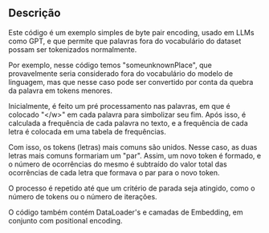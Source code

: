 ## Descrição
Este código é um exemplo simples de byte pair encoding, usado em LLMs como GPT, e que permite que palavras fora do vocabulário do dataset possam ser tokenizados normalmente.

Por exemplo, nesse código temos "someunknownPlace", que provavelmente seria considerado fora do vocabulário do modelo de linguagem, mas que nesse caso pode ser convertido por conta da quebra da palavra em tokens menores.

Inicialmente, é feito um pré processamento nas palavras, em que é colocado "\</w>" em cada palavra para simbolizar seu fim. Após isso, é calculada a frequência de cada palavra no texto, e a frequência de cada letra é colocada em uma tabela de frequências. 

Com isso, os tokens (letras) mais comuns são unidos. Nesse caso, as duas letras mais comuns formariam um "par". Assim, um novo token é formado, e o número de ocorrências do mesmo é subtraído do valor total das ocorrências de cada letra que formava o par para o novo token.

O processo é repetido até que um critério de parada seja atingido, como o número de tokens ou o número de iterações.

O código também contém DataLoader's e camadas de Embedding, em conjunto com positional encoding.